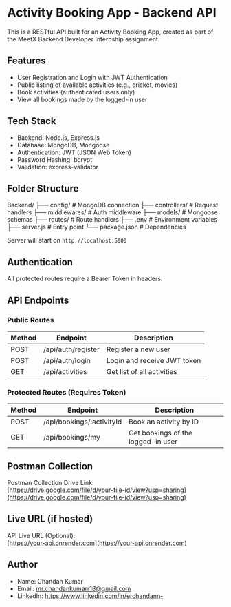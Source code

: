 # Activity Booking App - Backend API

This is a RESTful API built for an Activity Booking App, created as part of the MeetX Backend Developer Internship assignment.

## Features

- User Registration and Login with JWT Authentication
- Public listing of available activities (e.g., cricket, movies)
- Book activities (authenticated users only)
- View all bookings made by the logged-in user

## Tech Stack

- Backend: Node.js, Express.js
- Database: MongoDB, Mongoose
- Authentication: JWT (JSON Web Token)
- Password Hashing: bcrypt
- Validation: express-validator

## Folder Structure

Backend/
├── config/ # MongoDB connection
├── controllers/ # Request handlers
├── middlewares/ # Auth middleware
├── models/ # Mongoose schemas
├── routes/ # Route handlers
├── .env # Environment variables
├── server.js # Entry point
└── package.json # Dependencies

Server will start on `http://localhost:5000`

## Authentication

All protected routes require a Bearer Token in headers:


## API Endpoints

### Public Routes

| Method | Endpoint             | Description                |
|--------|----------------------|----------------------------|
| POST   | /api/auth/register   | Register a new user        |
| POST   | /api/auth/login      | Login and receive JWT token|
| GET    | /api/activities      | Get list of all activities |

### Protected Routes (Requires Token)

| Method | Endpoint                   | Description                        |
|--------|----------------------------|------------------------------------|
| POST   | /api/bookings/:activityId  | Book an activity by ID             |
| GET    | /api/bookings/my           | Get bookings of the logged-in user |

## Postman Collection

Postman Collection Drive Link:  
[https://drive.google.com/file/d/your-file-id/view?usp=sharing](https://drive.google.com/file/d/your-file-id/view?usp=sharing)

## Live URL (if hosted)

API Live URL (Optional):  
[https://your-api.onrender.com](https://your-api.onrender.com)

## Author

- Name: Chandan Kumar  
- Email: mr.chandankumarr18@gmail.com  
- LinkedIn: https://www.linkedin.com/in/erchandann-

